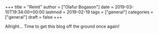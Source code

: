+++
title = "Reinit"
author = ["Olafur Bogason"]
date = 2019-03-10T19:34:00+00:00
lastmod = 2019-02-19
tags = ["general"]
categories = ["general"]
draft = false
+++

Allright... Time to get this blog off the ground once again!
